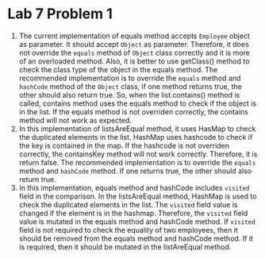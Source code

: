 # Lab 7 Problem 1

1. The current implementation of equals method accepts `Employee` object as parameter. It should accept `Object` as parameter. Therefore, it does not override the `equals` method of `Object` class correctly and it is more of an overloaded method. Also, it is better to use getClass() method to check the class type of the object in the equals method. The recommended implementation is to override the `equals` method and `hashCode` method of the `Object` class, if one method returns true, the other should also return true. So, when the list.contains() method is called, contains method uses the equals method to check if the object is in the list. If the equals method is not overriden correctly, the contains method will not work as expected.
2. In this implementation of listsAreEqual method, it uses HasMap to check the duplicated elements in the list. HashMap uses hashcode to check if the key is contained in the map. If the hashcode is not overriden correctly, the containsKey method will not work correctly. Therefore, it is return false. The recommended implementation is to override the `equals` method and `hashCode` method. If one returns true, the other should also return true.
3. In this implementation, equals method and hashCode includes `visited` field in the comparison. In the listsAreEqual method, HashMap is used to check the duplicated elements in the list. The `visited` field value is changed if the element is in the hashmap. Therefore, the `visited` field value is mutated in the equals method and hashCode method. If `visited` field is not required to check the equality of two employees, then it should be removed from the equals method and hashCode method. If it is required, then it should be mutated in the listAreEqual method.
